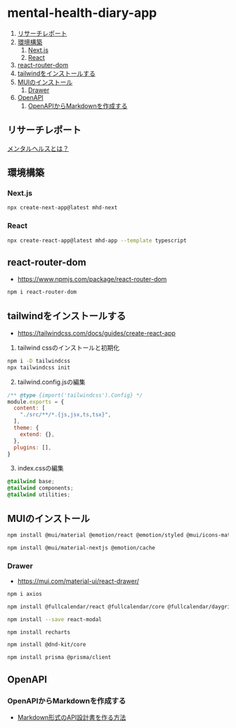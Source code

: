 # mental-health-diary-app
1. [リサーチレポート](#リサーチレポート)
2. [環境構築](#環境構築)
   1. [Next.js](#nextjs)
   2. [React](#react)
3. [react-router-dom](#react-router-dom)
4. [tailwindをインストールする](#tailwindをインストールする)
5. [MUIのインストール](#muiのインストール)
   1. [Drawer](#drawer)
6. [OpenAPI](#openapi)
   1. [OpenAPIからMarkdownを作成する](#openapiからmarkdownを作成する)

## リサーチレポート

[メンタルヘルスとは？](./design/research/README.md)

## 環境構築

### Next.js

```bash
npx create-next-app@latest mhd-next
```
### React

```bash
npx create-react-app@latest mhd-app --template typescript

```
## react-router-dom

* https://www.npmjs.com/package/react-router-dom

```bash
npm i react-router-dom
```

## tailwindをインストールする

* https://tailwindcss.com/docs/guides/create-react-app

1. tailwind cssのインストールと初期化

```bash
npm i -D tailwindcss
npx tailwindcss init
```

2. tailwind.config.jsの編集

```js
/** @type {import('tailwindcss').Config} */
module.exports = {
  content: [
    "./src/**/*.{js,jsx,ts,tsx}",
  ],
  theme: {
    extend: {},
  },
  plugins: [],
}
```

3. index.cssの編集

```css
@tailwind base;
@tailwind components;
@tailwind utilities;
```

## MUIのインストール

```bash
npm install @mui/material @emotion/react @emotion/styled @mui/icons-material @mui/lab 
```

```bash
npm install @mui/material-nextjs @emotion/cache
```

### Drawer

* https://mui.com/material-ui/react-drawer/

```bash
npm i axios
```

```bash
npm install @fullcalendar/react @fullcalendar/core @fullcalendar/daygrid @fullcalendar/interaction
```

```bash
npm install --save react-modal
```

```bash
npm install recharts
```

```bash
npm install @dnd-kit/core
```

```bash
npm install prisma @prisma/client
```

## OpenAPI

### OpenAPIからMarkdownを作成する

* [Markdown形式のAPI設計書を作る方法](https://note.shironekoworks.com/how-to-create-an-api-definition-in-markdown-format/)